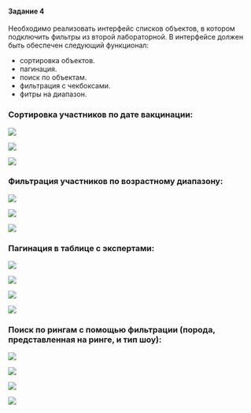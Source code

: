 #### Задание 4

Необходимо реализовать интерфейс списков объектов, в котором подключить фильтры из второй лабораторной. В интерфейсе должен быть обеспечен следующий функционал:

- сортировка объектов.
- пагинация.
- поиск по объектам.
- фильтрация с чекбоксами.
- фитры на диапазон.

### Сортировка участников по дате вакцинации:

![](../imgs/participants_ordering1.png)

![](../imgs/participants_ordering2.png)

![](../imgs/participants_ordering.png)

### Фильтрация участников по возрастному диапазону:

![](../imgs/participants_age_range.png)

![](../imgs/participants_age_range2.png)

![](../imgs/participants_age_range_url.png)

### Пагинация в таблице с экспертами:

![](../imgs/experts_pagination1.png)

![](../imgs/experts_pagination1.1.png)

![](../imgs/experts_pagination2.png)

![](../imgs/experts_pagination2.1.png)

### Поиск по рингам с помощью фильтрации (порода, представленная на ринге, и тип шоу):

![](../imgs/rings_search1.png)

![](../imgs/rings_search2.png)

![](../imgs/rings_search3.png)

![](../imgs/rings_search_url.png)